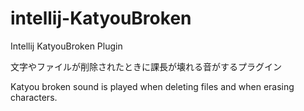 # intellij-KatyouBroken
Intellij KatyouBroken Plugin

文字やファイルが削除されたときに課長が壊れる音がするプラグイン

<!-- Plugin description -->
Katyou broken sound is played when deleting files and when erasing characters.
<!-- Plugin description end -->